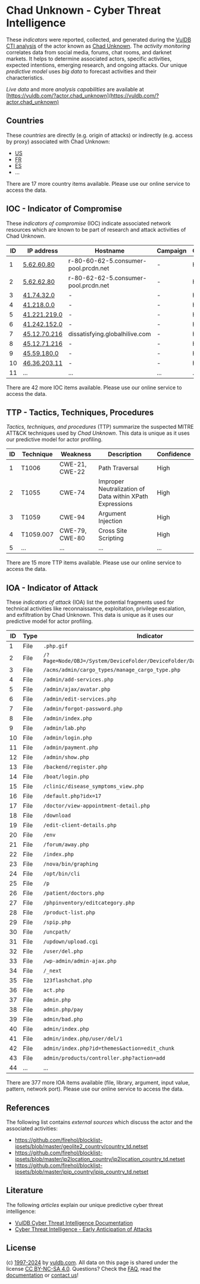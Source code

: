 # Chad Unknown - Cyber Threat Intelligence

These _indicators_ were reported, collected, and generated during the [VulDB CTI analysis](https://vuldb.com/?kb.cti) of the actor known as [Chad Unknown](https://vuldb.com/?actor.chad_unknown). The _activity monitoring_ correlates data from social media, forums, chat rooms, and darknet markets. It helps to determine associated actors, specific activities, expected intentions, emerging research, and ongoing attacks. Our unique _predictive model_ uses _big data_ to forecast activities and their characteristics.

_Live data_ and more _analysis capabilities_ are available at [https://vuldb.com/?actor.chad_unknown](https://vuldb.com/?actor.chad_unknown)

## Countries

These _countries_ are directly (e.g. origin of attacks) or indirectly (e.g. access by proxy) associated with Chad Unknown:

* [US](https://vuldb.com/?country.us)
* [FR](https://vuldb.com/?country.fr)
* [ES](https://vuldb.com/?country.es)
* ...

There are 17 more country items available. Please use our online service to access the data.

## IOC - Indicator of Compromise

These _indicators of compromise_ (IOC) indicate associated network resources which are known to be part of research and attack activities of Chad Unknown.

ID | IP address | Hostname | Campaign | Confidence
-- | ---------- | -------- | -------- | ----------
1 | [5.62.60.80](https://vuldb.com/?ip.5.62.60.80) | r-80-60-62-5.consumer-pool.prcdn.net | - | High
2 | [5.62.62.80](https://vuldb.com/?ip.5.62.62.80) | r-80-62-62-5.consumer-pool.prcdn.net | - | High
3 | [41.74.32.0](https://vuldb.com/?ip.41.74.32.0) | - | - | High
4 | [41.218.0.0](https://vuldb.com/?ip.41.218.0.0) | - | - | High
5 | [41.221.219.0](https://vuldb.com/?ip.41.221.219.0) | - | - | High
6 | [41.242.152.0](https://vuldb.com/?ip.41.242.152.0) | - | - | High
7 | [45.12.70.216](https://vuldb.com/?ip.45.12.70.216) | dissatisfying.globalhilive.com | - | High
8 | [45.12.71.216](https://vuldb.com/?ip.45.12.71.216) | - | - | High
9 | [45.59.180.0](https://vuldb.com/?ip.45.59.180.0) | - | - | High
10 | [46.36.203.11](https://vuldb.com/?ip.46.36.203.11) | - | - | High
11 | ... | ... | ... | ...

There are 42 more IOC items available. Please use our online service to access the data.

## TTP - Tactics, Techniques, Procedures

_Tactics, techniques, and procedures_ (TTP) summarize the suspected MITRE ATT&CK techniques used by _Chad Unknown_. This data is unique as it uses our predictive model for actor profiling.

ID | Technique | Weakness | Description | Confidence
-- | --------- | -------- | ----------- | ----------
1 | T1006 | CWE-21, CWE-22 | Path Traversal | High
2 | T1055 | CWE-74 | Improper Neutralization of Data within XPath Expressions | High
3 | T1059 | CWE-94 | Argument Injection | High
4 | T1059.007 | CWE-79, CWE-80 | Cross Site Scripting | High
5 | ... | ... | ... | ...

There are 15 more TTP items available. Please use our online service to access the data.

## IOA - Indicator of Attack

These _indicators of attack_ (IOA) list the potential fragments used for technical activities like reconnaissance, exploitation, privilege escalation, and exfiltration by Chad Unknown. This data is unique as it uses our predictive model for actor profiling.

ID | Type | Indicator | Confidence
-- | ---- | --------- | ----------
1 | File | `.php.gif` | Medium
2 | File | `/?Page=Node/OBJ=/System/DeviceFolder/DeviceFolder/DateTime/Action=Submit` | High
3 | File | `/acms/admin/cargo_types/manage_cargo_type.php` | High
4 | File | `/admin/add-services.php` | High
5 | File | `/admin/ajax/avatar.php` | High
6 | File | `/admin/edit-services.php` | High
7 | File | `/admin/forgot-password.php` | High
8 | File | `/admin/index.php` | High
9 | File | `/admin/lab.php` | High
10 | File | `/admin/login.php` | High
11 | File | `/admin/payment.php` | High
12 | File | `/admin/show.php` | High
13 | File | `/backend/register.php` | High
14 | File | `/boat/login.php` | High
15 | File | `/clinic/disease_symptoms_view.php` | High
16 | File | `/default.php?idx=17` | High
17 | File | `/doctor/view-appointment-detail.php` | High
18 | File | `/download` | Medium
19 | File | `/edit-client-details.php` | High
20 | File | `/env` | Low
21 | File | `/forum/away.php` | High
22 | File | `/index.php` | Medium
23 | File | `/nova/bin/graphing` | High
24 | File | `/opt/bin/cli` | Medium
25 | File | `/p` | Low
26 | File | `/patient/doctors.php` | High
27 | File | `/phpinventory/editcategory.php` | High
28 | File | `/product-list.php` | High
29 | File | `/spip.php` | Medium
30 | File | `/uncpath/` | Medium
31 | File | `/updown/upload.cgi` | High
32 | File | `/user/del.php` | High
33 | File | `/wp-admin/admin-ajax.php` | High
34 | File | `/_next` | Low
35 | File | `123flashchat.php` | High
36 | File | `act.php` | Low
37 | File | `admin.php` | Medium
38 | File | `admin.php/pay` | High
39 | File | `admin/bad.php` | High
40 | File | `admin/index.php` | High
41 | File | `admin/index.php/user/del/1` | High
42 | File | `admin/index.php?id=themes&action=edit_chunk` | High
43 | File | `admin/products/controller.php?action=add` | High
44 | ... | ... | ...

There are 377 more IOA items available (file, library, argument, input value, pattern, network port). Please use our online service to access the data.

## References

The following list contains _external sources_ which discuss the actor and the associated activities:

* https://github.com/firehol/blocklist-ipsets/blob/master/geolite2_country/country_td.netset
* https://github.com/firehol/blocklist-ipsets/blob/master/ip2location_country/ip2location_country_td.netset
* https://github.com/firehol/blocklist-ipsets/blob/master/ipip_country/ipip_country_td.netset

## Literature

The following _articles_ explain our unique predictive cyber threat intelligence:

* [VulDB Cyber Threat Intelligence Documentation](https://vuldb.com/?kb.cti)
* [Cyber Threat Intelligence - Early Anticipation of Attacks](https://www.scip.ch/en/?labs.20201022)

## License

(c) [1997-2024](https://vuldb.com/?kb.changelog) by [vuldb.com](https://vuldb.com/?kb.about). All data on this page is shared under the license [CC BY-NC-SA 4.0](https://creativecommons.org/licenses/by-nc-sa/4.0/). Questions? Check the [FAQ](https://vuldb.com/?kb.faq), read the [documentation](https://vuldb.com/?kb) or [contact us](https://vuldb.com/?contact)!
